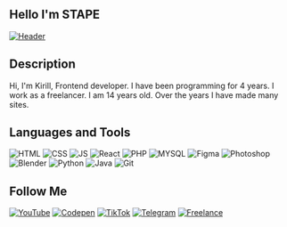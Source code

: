 ## Hello I'm STAPE
[![Header](https://github.com/STAPE-Web/stape-web/blob/main/assets/head.gif)](https://www.youtube.com/channel/UCpSg_NBPjrI5c-g1BPFWg_w)

## Description
Hi, I'm Kirill, Frontend developer. I have been programming for 4 years. I work as a freelancer. I am 14 years old. Over the years I have made many sites.


## Languages and Tools
![HTML](https://img.shields.io/badge/-HTML-090909?style=for-the-badge&logo=html5)
![CSS](https://img.shields.io/badge/-CSS-090909?style=for-the-badge&logo=css3&logoColor=264DE4)
![JS](https://img.shields.io/badge/-JavaScript-090909?style=for-the-badge&logo=javascript)
![React](https://img.shields.io/badge/-React-090909?style=for-the-badge&logo=react)
![PHP](https://img.shields.io/badge/-PHP-090909?style=for-the-badge&logo=php)
![MYSQL](https://img.shields.io/badge/-MySql-090909?style=for-the-badge&logo=mysql)
![Figma](https://img.shields.io/badge/-Figma-090909?style=for-the-badge&logo=figma)
![Photoshop](https://img.shields.io/badge/-Photoshop-090909?style=for-the-badge&logo=photoshop)
![Blender](https://img.shields.io/badge/-Blender-090909?style=for-the-badge&logo=blender)
![Python](https://img.shields.io/badge/-Python-090909?style=for-the-badge&logo=python)
![Java](https://img.shields.io/badge/-Java-090909?style=for-the-badge&logo=java)
![Git](https://img.shields.io/badge/-Git-090909?style=for-the-badge&logo=git)

## Follow Me
[![YouTube](https://img.shields.io/badge/-YouTube-090909?style=for-the-badge&logo=youtube&logoColor=FF0000)](https://www.youtube.com/channel/UCpSg_NBPjrI5c-g1BPFWg_w)
[![Codepen](https://img.shields.io/badge/-Codepen-090909?style=for-the-badge&logo=codepen)](https://codepen.io/STAPE)
[![TikTok](https://img.shields.io/badge/-Tiktok-090909?style=for-the-badge&logo=tiktok)](https://www.tiktok.com/@_stape_?lang=en-UK&is_copy_url=1&is_from_webapp=v1)
[![Telegram](https://img.shields.io/badge/-Telegram-090909?style=for-the-badge&logo=telegram)](https://t.me/STAPE_IT)
[![Freelance](https://img.shields.io/badge/-Freelance-090909?style=for-the-badge&logo=kwork)](https://kwork.ru/user/kirill_kirilenko)
